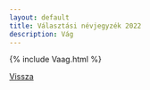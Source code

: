 ```yaml
---
layout: default
title: Választási névjegyzék 2022
description: Vág
---
```


{% include Vaag.html %}

[Vissza](./)